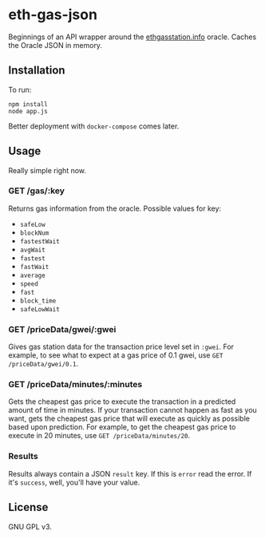 # eth-gas-json

Beginnings of an API wrapper around the [ethgasstation.info](https://ethgasstation.info) oracle. Caches the Oracle JSON in memory.

## Installation

To run:

```
npm install
node app.js
```

Better deployment with `docker-compose` comes later.

## Usage

Really simple right now.

### GET /gas/:key

Returns gas information from the oracle. Possible values for key:

* `safeLow`
* `blockNum`
* `fastestWait`
* `avgWait`
* `fastest`
* `fastWait`
* `average`
* `speed`
* `fast`
* `block_time`
* `safeLowWait`


### GET /priceData/gwei/:gwei

Gives gas station data for the transaction price level set in `:gwei`. For example, to see what to expect at
a gas price of 0.1 gwei, use `GET /priceData/gwei/0.1`.

### GET /priceData/minutes/:minutes

Gets the cheapest gas price to execute the transaction in a predicted amount of time in minutes. If your 
transaction cannot happen as fast as you want, gets the cheapest gas price that will execute as quickly as
possible based upon prediction. For example, to get the cheapest gas price to execute in 20 minutes, use
`GET /priceData/minutes/20`.


### Results

Results always contain a JSON `result` key. If this is `error` read the error. If it's `success`, well, you'll have your value.


## License

GNU GPL v3.